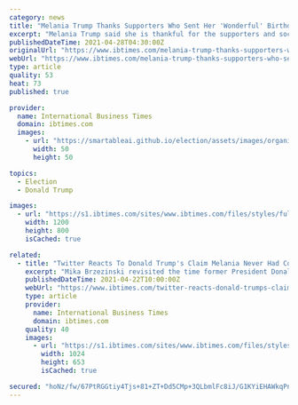 ```yaml
---
category: news
title: "Melania Trump Thanks Supporters Who Sent Her 'Wonderful' Birthday Messages"
excerpt: "Melania Trump said she is thankful for the supporters and social media users who remembered her on her 51st birthday on Monday."
publishedDateTime: 2021-04-28T04:30:00Z
originalUrl: "https://www.ibtimes.com/melania-trump-thanks-supporters-who-sent-her-wonderful-birthday-messages-3189006"
webUrl: "https://www.ibtimes.com/melania-trump-thanks-supporters-who-sent-her-wonderful-birthday-messages-3189006"
type: article
quality: 53
heat: 73
published: true

provider:
  name: International Business Times
  domain: ibtimes.com
  images:
    - url: "https://smartableai.github.io/election/assets/images/organizations/ibtimes.com-50x50.jpg"
      width: 50
      height: 50

topics:
  - Election
  - Donald Trump

images:
  - url: "https://s1.ibtimes.com/sites/www.ibtimes.com/files/styles/full/public/2019/12/08/first-lady-melania-trump-attends-congressional-spouses-luncheon.jpg"
    width: 1200
    height: 800
    isCached: true

related:
  - title: "Twitter Reacts To Donald Trump's Claim Melania Never Had Cosmetic Surgery: 'Lie, It's Pretty Obvious'"
    excerpt: "Mika Brzezinski revisited the time former President Donald Trump told her Melania never had plastic surgery Twitter users have mixed opinions on former President Donald Trump's claim that his wife Melania Trump never had cosmetic surgery."
    publishedDateTime: 2021-04-22T10:00:00Z
    webUrl: "https://www.ibtimes.com/twitter-reacts-donald-trumps-claim-melania-never-had-cosmetic-surgery-lie-its-pretty-3185600"
    type: article
    provider:
      name: International Business Times
      domain: ibtimes.com
    quality: 40
    images:
      - url: "https://s1.ibtimes.com/sites/www.ibtimes.com/files/styles/full/public/2020/10/20/president-trump-was-hoping-to-have-his-wife.jpg"
        width: 1024
        height: 653
        isCached: true

secured: "hoNz/fw/67PtRGGtiy4Tjs+81+ZT+Dd5CMp+3QLbmlFc8iJ/G1KYiEHAWkqPniwGOR3uOxshNm1Fym4ezUI9TPBUET5iz4KdQw7LNJh5gBSNOvh02oWj2d164nm9LQTYKkHBY5zElONC1H0m3RtnAGhWSeRjhXwc3Xsuos1tzT5kfmQSH5WHN8fZV5lQPMjg7MHVwAhbLjP2AaCj/ulVNSEWW3txTtS5siS9Llqrh7gz2QJxeAHIkafB6ICT6FFSOuz03YrqgJ5YBEJT5huwO/CFRCWbO+x7vo1ywxRMZCQpNDQ5NanKG4wYU0jOAqPvvX0tjMQ6RP9qKXCBtATc3X7a7hOfdEIHTpTHymWwJNY=;SQb+XCJ08O9FQNunU4PUMA=="
---
```


